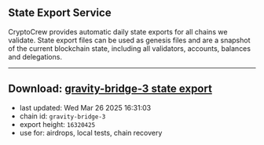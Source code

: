 ## State Export Service
CryptoCrew provides automatic daily state exports for all chains we validate. State export files can be used as genesis files and are a snapshot of the current blockchain state, including all validators, accounts, balances and delegations.

---
**Download: [gravity-bridge-3 state export](https://dl-eu2.ccvalidators.com/SERVICE/gravitybridge/gravity-bridge-3_export_16320425.json)**
---

- last updated: Wed Mar 26 2025 16:31:03
- chain id: `gravity-bridge-3`
- export height: `16320425`
- use for: airdrops, local tests, chain recovery
